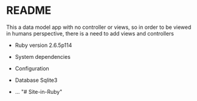 # README

This a data model app with no controller or views, so in order to be viewed in humans perspective, there is a need to add views and controllers


* Ruby version 2.6.5p114

* System dependencies

* Configuration

* Database Sqlite3
* ...
"# Site-in-Ruby" 
